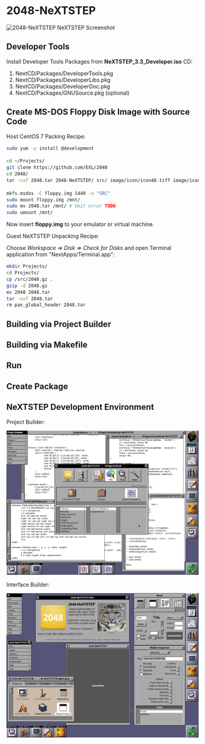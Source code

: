 2048-NeXTSTEP
=============

![2048-NeXTSTEP NeXTSTEP Screenshot](../image/2048-NeXTSTEP.png)

## Developer Tools

Install Developer Tools Packages from **NeXTSTEP_3.3_Developer.iso** CD:

1. NextCD/Packages/DeveloperTools.pkg
2. NextCD/Packages/DeveloperLibs.pkg
3. NextCD/Packages/DeveloperDoc.pkg
4. NextCD/Packages/GNUSource.pkg (optional)

## Create MS-DOS Floppy Disk Image with Source Code

Host CentOS 7 Packing Recipe:

```sh
sudo yum -y install @development

cd ~/Projects/
git clone https://github.com/EXL/2048
cd 2048/
tar -cvf 2048.tar 2048-NeXTSTEP/ src/ image/icon/icon48.tiff image/icon/icon150.tiff image/avatar.tiff

mkfs.msdos -C floppy.img 1440 -n "SRC"
sudo mount floppy.img /mnt/
sudo mv 2048.tar /mnt/ # Omit error TODO
sudo umount /mnt/
```

Now insert **floppy.img** to your emulator or virtual machine.

Guest NeXTSTEP Unpacking Recipe:

Choose *Workspace => Disk => Check for Disks* and open Terminal application from "NextApps/Terminal.app":

```sh
mkdir Projects/
cd Projects/
cp /src/2048.gz .
gzip -d 2048.gz
mv 2048 2048.tar
tar -xvf 2048.tar
rm pax_global_header 2048.tar
```

## Building via Project Builder

## Building via Makefile

## Run

## Create Package

## NeXTSTEP Development Environment

Project Builder:

![Project Builder NeXTSTEP Screenshot](../image/ProjectBuilder-NeXTSTEP-Screenshot.png)

Interface Builder:

![Interface Builder NeXTSTEP Screenshot](../image/InterfaceBuilder-NeXTSTEP-Screenshot.png)
